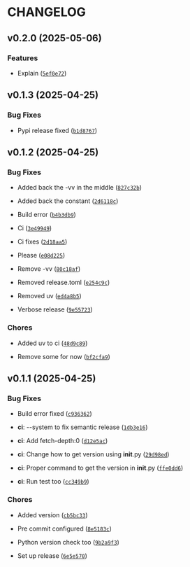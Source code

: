 # CHANGELOG


## v0.2.0 (2025-05-06)

### Features

- Explain
  ([`5ef0e72`](https://github.com/zerodevapp/kek/commit/5ef0e72c79990563e765393cb0d0172ac5817de1))


## v0.1.3 (2025-04-25)

### Bug Fixes

- Pypi release fixed
  ([`b1d8767`](https://github.com/zerodevapp/kek/commit/b1d8767b5bf598b96a1774cb88807b3c6cf27b10))


## v0.1.2 (2025-04-25)

### Bug Fixes

- Added back the -vv in the middle
  ([`827c32b`](https://github.com/zerodevapp/kek/commit/827c32bd15904afef0a090326d335470d63b315c))

- Added back the constant
  ([`2d6118c`](https://github.com/zerodevapp/kek/commit/2d6118c8d8dbde8833dbd7ba9f09381e4b73f1b0))

- Build error
  ([`b4b3db9`](https://github.com/zerodevapp/kek/commit/b4b3db9a763bc203a39dd4bb9bf4040fa580a14e))

- Ci
  ([`3e49949`](https://github.com/zerodevapp/kek/commit/3e49949fadd0ae24f3c35f4ccc5f1b6e6eca1f33))

- Ci fixes
  ([`2d18aa5`](https://github.com/zerodevapp/kek/commit/2d18aa57253aead24349ddf8ef50b26c59c4c730))

- Please
  ([`e08d225`](https://github.com/zerodevapp/kek/commit/e08d2251f5f52fa80e1d3739769eda61a39e8d2e))

- Remove -vv
  ([`80c18af`](https://github.com/zerodevapp/kek/commit/80c18af206b7d76616cf68ae9b5d48d573c13c7d))

- Removed release.toml
  ([`e254c9c`](https://github.com/zerodevapp/kek/commit/e254c9c10039e779adfc557a7d029518eb3811de))

- Removed uv
  ([`ed4a8b5`](https://github.com/zerodevapp/kek/commit/ed4a8b53049dbdd8610c4781ccc8255e4c496356))

- Verbose release
  ([`9e55723`](https://github.com/zerodevapp/kek/commit/9e557236bcad277599f0979e043d404e432c9993))

### Chores

- Added uv to ci
  ([`48d9c89`](https://github.com/zerodevapp/kek/commit/48d9c8958b4f9a3d5543cb8e212ef2702e44b6a2))

- Remove some for now
  ([`bf2cfa9`](https://github.com/zerodevapp/kek/commit/bf2cfa9fe376af42248af2f754e529fb733435a9))


## v0.1.1 (2025-04-25)

### Bug Fixes

- Build error fixed
  ([`c936362`](https://github.com/zerodevapp/kek/commit/c936362b86e7a550df247286d5890302d615154f))

- **ci**: --system to fix semantic release
  ([`1db3e16`](https://github.com/zerodevapp/kek/commit/1db3e16780f0dd730c5ba228d229d29f892a6bfa))

- **ci**: Add fetch-depth:0
  ([`d12e5ac`](https://github.com/zerodevapp/kek/commit/d12e5ac49bb91be82b0619ff8c66ddc63b9bcdd9))

- **ci**: Change how to get version using __init__.py
  ([`29d98ed`](https://github.com/zerodevapp/kek/commit/29d98edc84939d695c943603dfc505b3e5ed250f))

- **ci**: Proper command to get the version in __init__.py
  ([`ffe0dd6`](https://github.com/zerodevapp/kek/commit/ffe0dd679348a317396dcb2fb91ff7ccd30d7eee))

- **ci**: Run test too
  ([`cc349b9`](https://github.com/zerodevapp/kek/commit/cc349b922b56a88289b261f4e4495f3c44845b64))

### Chores

- Added version
  ([`cb5bc33`](https://github.com/zerodevapp/kek/commit/cb5bc332a9a506f882c34e3b983e8cd14912d0ef))

- Pre commit configured
  ([`8e5183c`](https://github.com/zerodevapp/kek/commit/8e5183c3b78c9e94a2ef4f45cbf7f962633fa674))

- Python version check too
  ([`9b2a9f3`](https://github.com/zerodevapp/kek/commit/9b2a9f3003b9ab604fc1b755c8489dd53f5d5eaa))

- Set up release
  ([`6e5e570`](https://github.com/zerodevapp/kek/commit/6e5e570a6d01a5c4b6a6907a1fe11fdc21f87df2))
